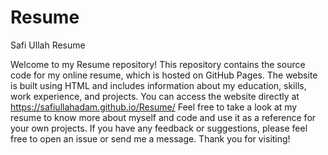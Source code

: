 # Resume
Safi Ullah Resume

Welcome to my Resume repository! This repository contains the source code for my online resume, which is hosted on GitHub Pages. The website is built using HTML  and includes information about my education, skills, work experience, and projects. 
You can access the website directly at https://safiullahadam.github.io/Resume/
Feel free to take a look at my resume to know more about myself and code and use it as a reference for your own projects. If you have any feedback or suggestions, please feel free to open an issue or send me a message. Thank you for visiting!
